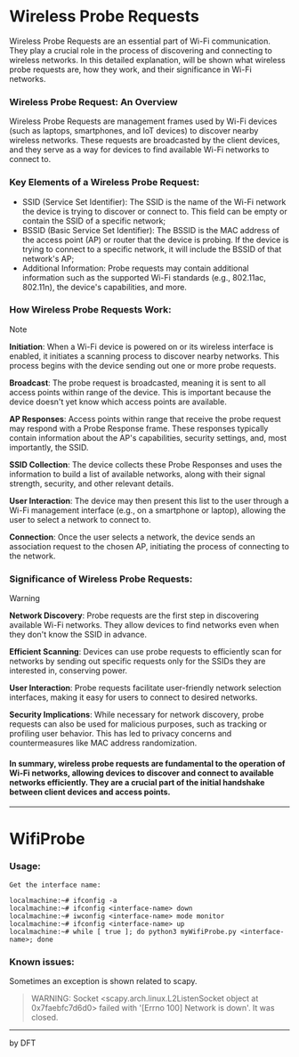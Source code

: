 # Wireless Probe Requests

Wireless Probe Requests are an essential part of Wi-Fi communication. They play a crucial role in the process of discovering and connecting to wireless networks. In this detailed explanation, will be shown what wireless probe requests are, how they work, and their significance in Wi-Fi networks.

### Wireless Probe Request: An Overview

Wireless Probe Requests are management frames used by Wi-Fi devices (such as laptops, smartphones, and IoT devices) to discover nearby wireless networks. These requests are broadcasted by the client devices, and they serve as a way for devices to find available Wi-Fi networks to connect to.

### Key Elements of a Wireless Probe Request:

 * SSID (Service Set Identifier): The SSID is the name of the Wi-Fi network the device is trying to discover or connect to. This field can be empty or contain the SSID of a specific network;
 * BSSID (Basic Service Set Identifier): The BSSID is the MAC address of the access point (AP) or router that the device is probing. If the device is trying to connect to a specific network, it will include the BSSID of that network's AP;
 * Additional Information: Probe requests may contain additional information such as the supported Wi-Fi standards (e.g., 802.11ac, 802.11n), the device's capabilities, and more.

### How Wireless Probe Requests Work:

> [!NOTE]
> **Initiation**: When a Wi-Fi device is powered on or its wireless interface is enabled, it initiates a scanning process to discover nearby networks. This process begins with the device sending out one or more probe requests.
>
> **Broadcast**: The probe request is broadcasted, meaning it is sent to all access points within range of the device. This is important because the device doesn't yet know which access points are available.
>
> **AP Responses**: Access points within range that receive the probe request may respond with a Probe Response frame. These responses typically contain information about the AP's capabilities, security settings, and, most importantly, the SSID.
>
> **SSID Collection**: The device collects these Probe Responses and uses the information to build a list of available networks, along with their signal strength, security, and other relevant details.
>
> **User Interaction**: The device may then present this list to the user through a Wi-Fi management interface (e.g., on a smartphone or laptop), allowing the user to select a network to connect to.
>
> **Connection**: Once the user selects a network, the device sends an association request to the chosen AP, initiating the process of connecting to the network.


### Significance of Wireless Probe Requests:

> [!WARNING]
> **Network Discovery**: Probe requests are the first step in discovering available Wi-Fi networks. They allow devices to find networks even when they don't know the SSID in advance.
> 
> **Efficient Scanning**: Devices can use probe requests to efficiently scan for networks by sending out specific requests only for the SSIDs they are interested in, conserving power.
>
> **User Interaction**: Probe requests facilitate user-friendly network selection interfaces, making it easy for users to connect to desired networks.
>
> **Security Implications**: While necessary for network discovery, probe requests can also be used for malicious purposes, such as tracking or profiling user behavior. This has led to privacy concerns and countermeasures like MAC address randomization.

#### In summary, wireless probe requests are fundamental to the operation of Wi-Fi networks, allowing devices to discover and connect to available networks efficiently. They are a crucial part of the initial handshake between client devices and access points.
----

# WifiProbe
 
### Usage:

```
Get the interface name:

localmachine:~# ifconfig -a
localmachine:~# ifconfig <interface-name> down
localmachine:~# iwconfig <interface-name> mode monitor
localmachine:~# ifconfig <interface-name> up
localmachine:~# while [ true ]; do python3 myWifiProbe.py <interface-name>; done

```

### Known issues:

Sometimes an exception is shown related to scapy.

> WARNING: Socket <scapy.arch.linux.L2ListenSocket object at 0x7faebfc7d6d0> failed with '[Errno 100] Network is down'. It was closed.

---

by DFT
